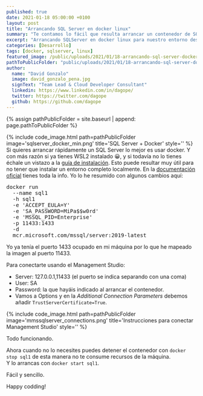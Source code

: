 ```yaml
---
published: true
date: 2021-01-18 05:00:00 +0100
layout: post
title: "Arrancando SQL Server en docker linux"
summary: "Te contamos lo fácil que resulta arrancar un contenedor de SQLServer y tener nuestro propio servidor de base de datos en cuestión de segundos. Se acabaron las esperas de instalaciones en tu equipo de desarrollo. "
excerpt: "Arrancando SQLServer en docker linux para nuestro entorno desarrollo."
categories: [Desarrollo]
tags: [docker, sqlserver, linux]
featured_image: /public/uploads/2021/01/18-arrancando-sql-server-docker/sqlserver_docker_min.png
pathToPublicFolder: "public/uploads/2021/01/18-arrancando-sql-server-docker"
author:
  name: "David Gonzalo"
  image: david_gonzalo_pena.jpg
  signText: "Team Lead & Cloud Developer Consultant"
  linkedin: https://www.linkedin.com/in/dagope/
  twitter: https://twitter.com/dagope
  github: https://github.com/dagope
---
```

{% assign pathPublicFolder = site.baseurl | append: page.pathToPublicFolder %}

{% include code_image.html path=pathPublicFolder
image='sqlserver_docker_min.png'
title='SQL Server + Docker'
style=''
%}
Si quieres arrancar rápidamente un SQL Server lo mejor es usar docker. Y con más razón si ya tienes WSL2 instalado 😀, y si todavía no lo tienes échale un vistazo a la [guía de instalación](https://docs.microsoft.com/es-es/windows/wsl/install-win10).
Esto puede resultar muy útil para no tener que instalar un entorno completo localmente.
En la [documentación oficial](https://docs.microsoft.com/en-us/sql/linux/quickstart-install-connect-docker?view=sql-server-ver15&pivots=cs1-bash) tienes toda la info. Yo lo he resumido con algunos cambios aquí:

<pre data-enlighter-language="bash">
docker run 
  --name sql1 
  -h sql1 
  -e 'ACCEPT_EULA=Y' 
  -e 'SA_PASSWORD=MiPa$$w0rd' 
  -e 'MSSQL_PID=Enterprise' 
  -p 11433:1433 
  -d 
  mcr.microsoft.com/mssql/server:2019-latest
</pre>

Yo ya tenía el puerto 1433 ocupado en mi máquina por lo que he mapeado la imagen al puerto 11433.

Para conectarte usando el Management Studio:
- Server: 127.0.0.1,11433  (el puerto se indica separando con una coma)
- User: SA
- Password: la que hayáis indicado al arrancar el contenedor.
- Vamos a Options y en la *Additional Connection Parameters* debemos añadir `TrustServerCertificate=True`.

{% include code_image.html path=pathPublicFolder
image='mmssqlserver_connections.png'
title='Instrucciones para conectar Management Studio'
style=''
%}

Todo funcionando.

Ahora cuando no lo necesites puedes detener el contenedor con `docker stop sql1` de esta manera no te consume recursos de la máquina. 
<br/>Y lo arrancas con `docker start sql1`.

Fácil y sencillo.

Happy codding!
